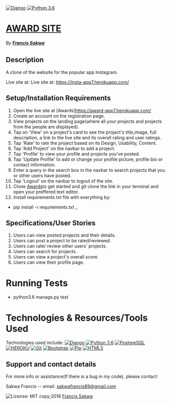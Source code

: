 [![Django](https://img.shields.io/badge/django-1.11-green.svg)](https://www.djangoproject.com/)
[![Python 3.6](https://img.shields.io/badge/python-3.6-yellow.svg)](https://www.python.org/downloads/release/python-360/)

# [AWARD SITE](https://github.com/FrancisSakwa89/instagram-app.git/)
###### By **[Francis Sakwa](https://github.com/FrancisSakwa89)**
## Description
A clone of the website for the popular  app Instagram.

Live site at: Live site at: https://insta-app7.herokuapp.com/

## Setup/Installation Requirements
1. Open the live site at [Awards]https://award-app7.herokuapp.com/
2. Create an account on the registration page.
3. View projects on the landing page(where all your projects and projects from the people are displayed).
4. Tap on 'View' on a project's card to see the project's title,image, full description, a link to the live site and its overall rating and user ratings.
5. Tap 'Rate' to rate the project based on its Design, Usability, Content.
6. Tap 'Add Project' on the navbar to add a project.
7. Tap 'Profile' to view your profile and projects you've posted.
8. Tap 'Update Profile' to add or change your profile picture, profile bio or contact information.
9. Enter a query in the search box in the navbar to search projects that you or other users have posted.
10. Tap 'Logout' on the navbar to logout of the site.
11.  Clone [Awards](https://github.com/FrancisSakwa89/instagram-app.git/)to get started and git clone the link in your terminal and open your preffered text editor.
12. Install requirements.txt file with everything by:
* pip install -r requirements.txt
_

## Specifications/User Stories
1. Users can view posted projects and their details.
2. Users can post a project to be rated/reviewed.
3. Users can rate/ review other users' projects.
4. Users can search for projects.
5. Users can view a project's overall score.
6. Users can view their profile page.

# Running Tests
* python3.6 manage.py test


# Technologies & Resources/Tools Used
Technologies used include:
[![Django](https://img.shields.io/badge/django-1.11-skyblue.svg)](https://www.djangoproject.com/)
[![Python 3.6](https://img.shields.io/badge/python-3.6-lightblue.svg)](https://www.python.org/downloads/release/python-360/)
[![PostgreSQL](https://img.shields.io/badge/postgreSQL-11.1-darkblue.svg)](https://www.postgresql.org/)
[![HEROKU](https://img.shields.io/badge/heroku-v24-%239E7CC1.svg)](https://devcenter.heroku.com/articles/heroku-cli)
[![Git](https://img.shields.io/badge/git-2.17.1-rgb(245%2C%2077%2C%2039).svg)](https://git-scm.com/)
[![Bootstrap](https://img.shields.io/badge/bootstrap-4.0.0-purple.svg)](https://getbootstrap.com/)
[![Pip](https://img.shields.io/badge/pypi-v18.1-black.svg)](https://pypi.org/project/pip/)
[![HTML5](https://img.shields.io/badge/html-html5-e34f26.svg)](https://www.w3schools.com/html/html5_intro.asp)


## Support and contact details
For more info or assistance(If there is a bug in my code), please contact:

Sakwa Francis -- email: sakwafrancis89@gmail.com

![License: MIT](https://img.shields.io/badge/License-MIT-yellow.svg) copy;2018 [Francis Sakwa](https://github.com/FrancisSakwa89/)
